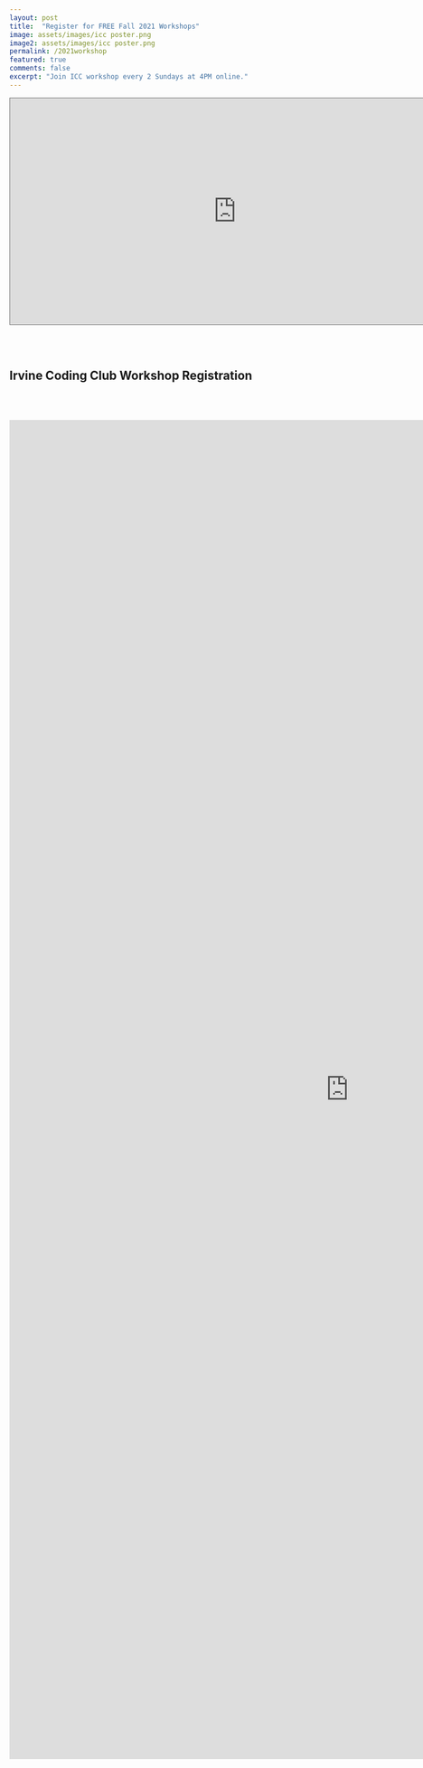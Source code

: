 ```yaml
---
layout: post
title:  "Register for FREE Fall 2021 Workshops"
image: assets/images/icc poster.png
image2: assets/images/icc poster.png
permalink: /2021workshop
featured: true
comments: false
excerpt: "Join ICC workshop every 2 Sundays at 4PM online."
---
```


<iframe src="https://calendar.google.com/calendar/embed?height=400&wkst=1&bgcolor=%23ffffff&ctz=America%2FLos_Angeles&src=aXJ2aW5lY29kaW5nY2x1YkBnbWFpbC5jb20&src=aG9iaDNuNm4zbzMwbGFkcDg5bDQ4NHQ1dm9AZ3JvdXAuY2FsZW5kYXIuZ29vZ2xlLmNvbQ&color=%23039BE5&color=%239E69AF&showTabs=1&showTz=1&showNav=1&mode=AGENDA" style="border:solid 1px #777" width="800" height="400" frameborder="0" scrolling="no"></iframe>


<div>

<br/><br/>
<h2>Irvine Coding Club Workshop Registration</h2>

<br/><br/>


<iframe src="https://docs.google.com/forms/d/e/1FAIpQLSek4Uej2JBgq2U3fA5SNlnEU2pDTUKaVHfawFQ7e3ozWpNhgQ/viewform?embedded=true" width="1200" height="2368" frameborder="0" marginheight="0" marginwidth="0">Loading…</iframe>
</div>
